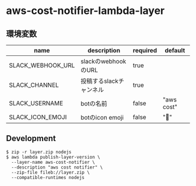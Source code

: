 # aws-cost-notifier-lambda-layer

## 環境変数

| name              | description             | required | default    |
|-------------------|-------------------------|----------|------------|
| SLACK_WEBHOOK_URL | slackのwebhookのURL     | true     |            |
| SLACK_CHANNEL     | 投稿するslackチャンネル | true     |            |
| SLACK_USERNAME    | botの名前               | false    | "aws cost" |
| SLACK_ICON_EMOJI  | botのicon emoji         | false    | ":ghost:"  |


## Development

```
$ zip -r layer.zip nodejs
$ aws lambda publish-layer-version \
  --layer-name aws-cost-notifier \
  --description "aws cost notifier" \
  --zip-file fileb://layer.zip \
  --compatible-runtimes nodejs
```
